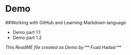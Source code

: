 # Demo
##Working with GitHub and Learning Markdown language
- Demo part 1.1
- Demo part 1.2

*This ReadME file created as Demo by*
** Fuad Hadad **
